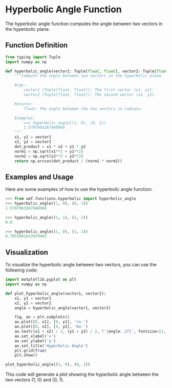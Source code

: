 # Hyperbolic Angle Function

The hyperbolic angle function computes the angle between two vectors in the
hyperbolic plane.

## Function Definition

```python
from typing import Tuple
import numpy as np

def hyperbolic_angle(vector1: Tuple[float, float], vector2: Tuple[float, float]) -> float:
    """Compute the angle between two vectors in the hyperbolic plane.

    Args:
        vector1 (Tuple[float, float]): The first vector (x1, y1).
        vector2 (Tuple[float, float]): The second vector (x2, y2).

    Returns:
        float: The angle between the two vectors in radians.

    Examples:
        >>> hyperbolic_angle((1, 0), (0, 1))
        1.5707963267948966
    """
    x1, y1 = vector1
    x2, y2 = vector2
    dot_product = x1 * x2 + y1 * y2
    norm1 = np.sqrt(x1**2 + y1**2)
    norm2 = np.sqrt(x2**2 + y2**2)
    return np.arccos(dot_product / (norm1 * norm2))
```

## Examples and Usage

Here are some examples of how to use the hyperbolic angle function:

```python
>>> from umf.functions.hyperbolic import hyperbolic_angle
>>> hyperbolic_angle((1, 0), (0, 1))
1.5707963267948966

>>> hyperbolic_angle((1, 1), (1, 1))
0.0

>>> hyperbolic_angle((1, 0), (1, 1))
0.7853981633974483
```

## Visualization

To visualize the hyperbolic angle between two vectors, you can use the following
code:

```python
import matplotlib.pyplot as plt
import numpy as np

def plot_hyperbolic_angle(vector1, vector2):
    x1, y1 = vector1
    x2, y2 = vector2
    angle = hyperbolic_angle(vector1, vector2)

    fig, ax = plt.subplots()
    ax.plot([0, x1], [0, y1], 'ro-')
    ax.plot([0, x2], [0, y2], 'bo-')
    ax.text((x1 + x2) / 2, (y1 + y2) / 2, f'{angle:.2f}', fontsize=12, ha='center')
    ax.set_xlabel('x')
    ax.set_ylabel('y')
    ax.set_title('Hyperbolic Angle')
    plt.grid(True)
    plt.show()

plot_hyperbolic_angle((1, 0), (0, 1))
```

This code will generate a plot showing the hyperbolic angle between the two
vectors (1, 0) and (0, 1).
